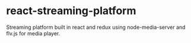 # react-streaming-platform
Streaming platform built in react and redux using node-media-server and flv.js for media player.
